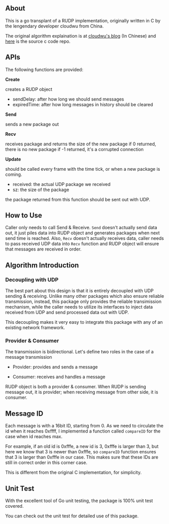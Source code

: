 ## About

This is a go transplant of a RUDP implementation, originally written in C by the lengendary developer cloudwu from China.

The original algorithm explaination is at [cloudwu's blog](http://blog.codingnow.com/2016/03/reliable_udp.html) (In Chinese)
and [here](https://github.com/cloudwu/rudp) is the source c code repo.

## APIs

The following functions are provided:

**Create**

creates a RUDP object
- sendDelay: after how long we should send messages
- expiredTime: after how long messages in history should be cleared

**Send**

sends a new package out

**Recv**

receives package and returns the size of the new package
if 0 returned, there is no new package
if -1 returned, it's a corrupted connection

**Update**

should be called every frame with the time tick, or when a new package is coming.

- received: the actual UDP package we received
- sz: the size of the package

the package returned from this function should be sent out with UDP.

## How to Use

Caller only needs to call Send & Receive. `Send` doesn't actually send data out, it just piles data into RUDP object and generates packages when next send time is reached. Also, `Recv` doesn't actually receives data, caller needs to pass received UDP data into `Recv` function and RUDP object will ensure that messages are received in order.

## Algorithm Introduction

### Decoupling with UDP

The best part about this design is that it is entirely decoupled with UDP sending & receiving. Unlike many other packages which also ensure reliable transmission, instead, this package only provides the reliable transimission mechanism, while the caller needs to utilize its interfaces to inject data received from UDP and send processed data out with UDP.

This decoupling makes it very easy to integrate this package with any of an existing network framework.

### Provider & Consumer

The transmission is bidirectional. Let's define two roles in the case of a message transmission

- Provider: provides and sends a message

- Consumer: receives and handles a message

RUDP object is both a provider & consumer. When RUDP is sending message out, it is provider; when receiving message from other side, it is consumer.

## Message ID

Each message is with a 16bit ID, starting from 0. As we need to circulate the id when it reaches 0xffff, I implemented a function called `compareID` for the case when id reaches max.

For example, if an old id is 0xfffe, a new id is 3, 0xfffe is larger than 3, but here we know that 3 is newer than 0xfffe, so `compareID` function ensures that 3 is larger than 0xfffe in our case. This makes sure that these IDs are still in correct order in this corner case.

This is different from the original C implementation, for simplicity.

## Unit Test

With the excellent tool of Go unit testing, the package is 100% unit test covered.

You can check out the unit test for detailed use of this package.